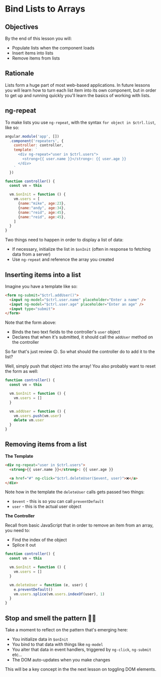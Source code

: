 # Bind Lists to Arrays

## Objectives

By the end of this lesson you will:

- Populate lists when the component loads
- Insert items into lists
- Remove items from lists

## Rationale

Lists form a huge part of most web-based applications.  In future lessons you will learn how to turn each list item into its own component, but in order to get up and running quickly you'll learn the basics of working with lists.

## ng-repeat

To make lists you use `ng-repeat`, with the syntax `for object in $ctrl.list`, like so:

```js
angular.module('app', [])
  .component('repeaters', {
    controller: controller,
    template: `
      <div ng-repeat="user in $ctrl.users">
        <strong>{{ user.name }}</strong>: {{ user.age }}
      </div>
    `
  })

function controller() {
  const vm = this

  vm.$onInit = function () {
    vm.users = [
      {name:"mike", age:23},
      {name:"andy", age:34},
      {name:"reid", age:45},
      {name:"reid", age:45},
    ]
  }
}
```

Two things need to happen in order to display a list of data:

- If necessary, initialize the list in `$onInit` (often in response to fetching data from a server)
- Use `ng-repeat` and reference the array you created

## Inserting items into a list

Imagine you have a template like so:

```html
<form ng-submit="$ctrl.addUser()">
  <input ng-model="$ctrl.user.name" placeholder="Enter a name" />
  <input ng-model="$ctrl.user.age" placeholder="Enter an age" />
  <input type="submit">
</form>
```

Note that the form above:

- Binds the two text fields to the controller's `user` object
- Declares that when it's submitted, it should call the `addUser` method on the controller

So far that's just review 😉.  So what should the controller do to add it to the list?

Well, simply push that object into the array!  You also probably want to reset the form as well:

```js
function controller() {
  const vm = this

  vm.$onInit = function () {
    vm.users = []
  }

  vm.addUser = function () {
    vm.users.push(vm.user)
    delete vm.user
  }
}
```

## Removing items from a list

**The Template**

```html
<div ng-repeat="user in $ctrl.users">
  <strong>{{ user.name }}</strong>: {{ user.age }}

  <a href="#" ng-click="$ctrl.deleteUser($event, user)">❌</a>
</div>
```

Note how in the template the `deleteUser` calls gets passed two things:

- `$event` - this is so you can call `preventDefault`
- `user` - this is the actual user object

**The Controller**

Recall from basic JavaScript that in order to remove an item from an array, you need to:

- Find the index of the object
- Splice it out

```js
function controller() {
  const vm = this

  vm.$onInit = function () {
    vm.users = []
  }

  vm.deleteUser = function (e, user) {
    e.preventDefault()
    vm.users.splice(vm.users.indexOf(user), 1)
  }
}
```

## Stop and smell the pattern 🌹🌹

Take a moment to reflect on the pattern that's emerging here:

- You initialize data in `$onInit`
- You bind to that data with things like `ng-model`
- You alter that data in event handlers, triggered by `ng-click`, `ng-submit` etc...
- The DOM auto-updates when you make changes

This will be a key concept in the the next lesson on toggling DOM elements.
